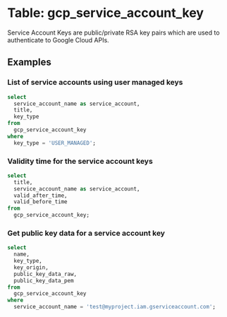# Table: gcp_service_account_key

Service Account Keys are public/private RSA key pairs which are used to authenticate to Google Cloud APIs.

## Examples

### List of service accounts using user managed keys

```sql
select
  service_account_name as service_account,
  title,
  key_type
from
  gcp_service_account_key
where
  key_type = 'USER_MANAGED';
```

### Validity time for the service account keys

```sql
select
  title,
  service_account_name as service_account,
  valid_after_time,
  valid_before_time
from
  gcp_service_account_key;
```

### Get public key data for a service account key

```sql
select
  name,
  key_type,
  key_origin,
  public_key_data_raw,
  public_key_data_pem
from
  gcp_service_account_key
where
  service_account_name = 'test@myproject.iam.gserviceaccount.com';
```
